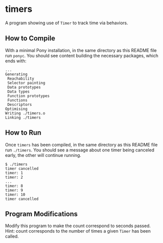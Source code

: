# timers

A program showing use of `Timer` to track time via behaviors.

## How to Compile

With a minimal Pony installation, in the same directory as this README file run `ponyc`. You should see content building the necessary packages, which ends with:

```console
...
Generating
 Reachability
 Selector painting
 Data prototypes
 Data types
 Function prototypes
 Functions
 Descriptors
Optimising
Writing ./timers.o
Linking ./timers
```

## How to Run

Once `timers` has been compiled, in the same directory as this README file run `./timers`. You should see a message about one timer being canceled early, the other will continue running.

```console
$ ./timers
timer cancelled
timer: 1
timer: 2
...
timer: 8
timer: 9
timer: 10
timer cancelled
```

## Program Modifications

Modify this program to make the count correspond to seconds passed. Hint: count corresponds to the number of times a given `Timer` has been called.
